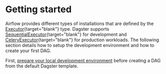 # Getting started

Airflow provides different types of installations that are defined by the
[Executor](https://airflow.apache.org/docs/apache-airflow/stable/core-concepts/executor/index.html){target="blank"}
type. Dagster supports [SequentialExecutor](https://airflow.apache.org/docs/apache-airflow/stable/core-concepts/executor/sequential.html){target="blank"} for development and [CeleryExecutor](https://airflow.apache.org/docs/apache-airflow/stable/core-concepts/executor/celery.html){target="blank"} for production workloads. The following section details how to setup the development environment and how to create your first DAG.

First, [prepare your local development environment](installation-modes/sequentialexecutor/development-environment.md) before creating a DAG from the default Dagster template.
